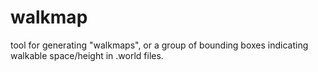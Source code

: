 # walkmap

tool for generating "walkmaps", or a group of bounding boxes indicating walkable space/height in .world files.